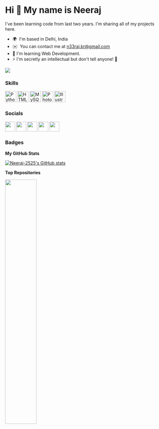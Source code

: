 Hi 👋 My name is Neeraj
=======================

I've been learning code from last two years. I'm sharing all of my projects here.

* 🌍  I'm based in Delhi, India
* ✉️  You can contact me at [n33raj.kr@gmail.com](mailto:n33raj.kr@gmail.com)
* 🧠  I'm learning Web Development.
* ⚡  I'm secretly an intellectual but don't tell anyone! 🤧

<a href="https://www.github.com/Neeraj-2525" target="_blank" rel="noreferrer"><img
src="https://img.shields.io/github/followers/Neeraj-2525?logo=github&style=for-the-badge&color=0891b2&labelColor=1c1917" /></a>

### Skills

<p align="left">
<a href="https://www.python.org/" target="_blank" rel="noreferrer"><img src="https://icons8.com/icon/13441/python" width="36" height="36" alt="Python" /></a>
<a href="https://developer.mozilla.org/en-US/docs/Glossary/HTML5" target="_blank" rel="noreferrer"><img src="https://icons8.com/icon/20909/html-5" width="36" height="36" alt="HTML5" /></a>
<a href="https://www.mysql.com/" target="_blank" rel="noreferrer"><img src="https://icons8.com/icon/UFXRpPFebwa2/mysql-logo" width="36" height="36" alt="MySQL" /></a>
<a href="https://www.adobe.com/uk/products/photoshop.html" target="_blank" rel="noreferrer"><img src="https://icons8.com/icon/kclhc7tomAew/adobe-photoshop" width="36" height="36" alt="Photoshop" /></a>
<a href="adobe.com/uk/products/illustrator.html" target="_blank" rel="noreferrer"><img src="https://icons8.com/icon/13631/adobe-illustrator" width="36" height="36" alt="Illustrator" /></a>
</p>


### Socials

<p align="left"> <a href="https://discord.com/users/Electrolyte#3855" target="_blank" rel="noreferrer"><img src="[https://raw.githubusercontent.com/danielcranney/readme-generator/main/public/icons/socials/discord.svg](https://icons8.com/icon/M725CLW4L7wE/discord-new)" width="32" height="32" /></a> <a href="https://www.github.com/Neeraj-2525" target="_blank" rel="noreferrer"><img src="https://icons8.com/icon/12599/github" width="32" height="32" /></a> <a href="http://www.instagram.com/n33raj.kr" target="_blank" rel="noreferrer"><img src="https://icons8.com/icon/32323/instagram" width="32" height="32" /></a> <a href="https://www.linkedin.com/in/n33raj-kr" target="_blank" rel="noreferrer"><img src="https://icons8.com/icon/13930/linkedin" width="32" height="32" /></a> <a href="https://twitter.com/_Neeraj_kr_" target="_blank" rel="noreferrer"><img src="https://icons8.com/icon/60469/twitter-squared" width="32" height="32" /></a></p>

### Badges

<b>My GitHub Stats</b>

<a href="http://www.github.com/Neeraj-2525"><img src="https://github-readme-stats.vercel.app/api?username=Neeraj-2525&show_icons=true&hide=&count_private=true&title_color=0891b2&text_color=ffffff&icon_color=0891b2&bg_color=1c1917&hide_border=true&show_icons=true" alt="Neeraj-2525's GitHub stats" /></a>


<b>Top Repositories</b>

<div width="100%" align="center"><a href="https://github.com/Neeraj-2525/DeathNoteCharacters" align="left"><img align="left" width="45%" src="https://github-readme-stats.vercel.app/api/pin/?username=Neeraj-2525&repo=DeathNoteCharacters&title_color=0891b2&text_color=ffffff&icon_color=0891b2&bg_color=1c1917&hide_border=true&locale=en" /></a></div><br /><br /><br /><br /><br /><br /><br />
